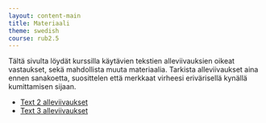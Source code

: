 ```yaml
---
layout: content-main
title: Materiaali
theme: swedish
course: rub2.5
---
```


Tältä sivulta löydät kurssilla käytävien tekstien alleviivauksien oikeat vastaukset,
sekä mahdollista muuta materiaalia. Tarkista alleviivaukset aina ennen sanakoetta,
suosittelen että merkkaat virheesi erivärisellä kynällä kumittamisen sijaan.

- [Text 2 alleviivaukset](/media/rub2/text_2_alleviivaukset_oikeat.pdf)
- [Text 3 alleviivaukset](/media/rub2/text_3_alleviivaukset.pdf)
